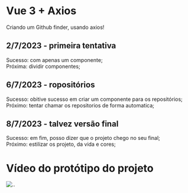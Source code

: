 # Vue 3 + Axios
Criando um Github finder, usando axios!

## 2/7/2023 - primeira tentativa
Sucesso: com apenas um componente; <br/>
Próxima: dividir componentes;

## 6/7/2023 - ropositórios
Sucesso: obitive sucesso em criar um componente para os repositórios; <br/>
Próximo: tentar chamar os repositorios de forma automatica;

## 8/7/2023 - talvez versão final
Sucesso: em fim, posso dizer que o projeto chego no seu final; <br/>
Próximo: estilizar os projeto, da vida e cores;

# Vídeo do protótipo do projeto 
![..](./src/assets/protótipo.gif)